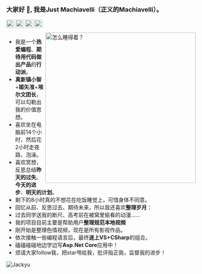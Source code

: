 ### 大家好 👋, 我是Just Machiavelli（正义的Machiavelli）。

<a href="https://space.bilibili.com/55683833">
  <img align="left" alt="B站" width="22px" src="https://cdn.jsdelivr.net/npm/simple-icons@v3/icons/bilibili.svg" />
</a>
<a href="https://weibo.com/6065472112">
  <img align="left" alt="新浪微博" width="22px" src="https://cdn.jsdelivr.net/npm/simple-icons@3.12.2/icons/sinaweibo.svg" />
</a>
<a href="https://twitter.com/JMachiavellian">
  <img align="left" alt="推特" width="22px" src="https://cdn.jsdelivr.net/npm/simple-icons@v3/icons/twitter.svg" />
</a>
<a href="https://www.douban.com/people/206062992/">
  <img align="left" alt="豆瓣" width="22px" src="https://cdn.jsdelivr.net/npm/simple-icons@v3/icons/douban.svg" />
</a>

<br />
<br />

<img align="right" alt="怎么睡得着？" width="400px" src="https://github.com/JustMachiavelli/wwwroot/blob/master/README%E7%94%A8%E5%9B%BE/JustMachiavelli/%E6%B1%A4%E5%AE%B6%E5%87%A4.jpg?raw=true" />

- 我是一个**热爱编程**、**期待用代码做出产品**的**行动派**。 
- **真新镇小智**+**姬矢准**+**埃尔文团长**，可以勾勒出我的价值思想。 
- 喜欢坐在电脑前14个小时，然后花2小时走夜路、泡澡。
- 喜欢冥想，反思总结**昨天的过失**、**今天的进步**、**明天的计划**。 
- 剩下的8小时真的不想花在吃饭睡觉上，可惜身体不同意。 
- 回忆从前、反思过去、期待未来，所以我还喜欢**整理岁月**： 
- 过去同学送我的断尺、高考前在被窝里偷看的动漫…… 
- 我的项目目前主要是帮助用户**整理规范本地视频** 
- 刚开始是整理色情视频，现在是所有影视作品。 
- 依次接触一些编程语言后，最终**迷上VS+CSharp**的组合。 
- 磕磕碰碰地边学边写**Asp.Net Core**应用中！ 
- 烦请大家follow我，把star甩给我，批评指正我，监督我的进步！ 

<img src="https://github-readme-stats.vercel.app/api?username=JustMachiavelli&count_private=true&show_icons=true" alt="Jackyu" /> 
